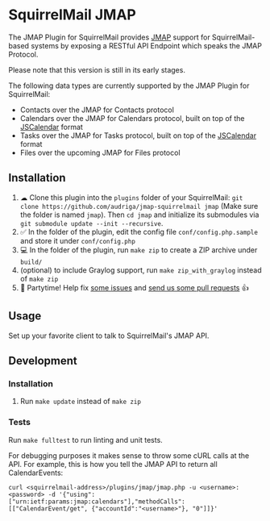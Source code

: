 # SquirrelMail JMAP
The JMAP Plugin for SquirrelMail provides [JMAP](https://jmap.io/) support for SquirrelMail-based systems by exposing a RESTful API Endpoint which speaks the JMAP Protocol.

Please note that this version is still in its early stages.

The following data types are currently supported by the JMAP Plugin for SquirrelMail:

* Contacts over the JMAP for Contacts protocol
* Calendars over the JMAP for Calendars protocol, built on top of the [JSCalendar](https://tools.ietf.org/html/draft-ietf-calext-jscalendar-32) format
* Tasks over the JMAP for Tasks protocol, built on top of the [JSCalendar](https://tools.ietf.org/html/draft-ietf-calext-jscalendar-32) format
* Files over the upcoming JMAP for Files protocol

## Installation
1. ☁ Clone this plugin into the `plugins` folder of your SquirrelMail: `git clone https://github.com/audriga/jmap-squirrelmail jmap` (Make sure the folder is named `jmap`). Then `cd jmap` and initialize its submodules via `git submodule update --init --recursive`.
1. ✅ In the folder of the plugin, edit the config file `conf/config.php.sample` and store it under `conf/config.php`
1. 💻 In the folder of the plugin, run `make zip` to create a ZIP archive under `build/`
1. (optional) to include Graylog support, run `make zip_with_graylog` instead of `make zip`
1. 🎉 Partytime! Help fix [some issues](https://github.com/audriga/jmap-squirrelmail/issues) and [send us some pull requests](https://github.com/audriga/jmap-squirrelmail/pulls) 👍

## Usage
Set up your favorite client to talk to SquirrelMail's JMAP API.

## Development
### Installation
1. Run `make update` instead of `make zip`

### Tests
Run `make fulltest` to run linting and unit tests.

For debugging purposes it makes sense to throw some cURL calls at the API. For example, this is how you tell the JMAP API to return all CalendarEvents:
```
curl <squirrelmail-address>/plugins/jmap/jmap.php -u <username>:<password> -d '{"using":["urn:ietf:params:jmap:calendars"],"methodCalls":[["CalendarEvent/get", {"accountId":"<username>"}, "0"]]}'
```
